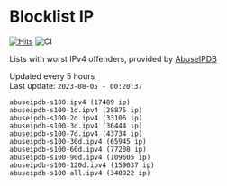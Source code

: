 # Blocklist IP

[![Hits](https://hits.seeyoufarm.com/api/count/incr/badge.svg?url=https%3A%2F%2Fgithub.com%2Fborestad%2Fblocklist-ip%2F&count_bg=%2379C83D&title_bg=%23555555&icon=&icon_color=%23E7E7E7&title=hits&edge_flat=false)](https://hits.seeyoufarm.com)  ![CI](https://img.shields.io/github/workflow/status/borestad/blocklist-ip/CI?style=flat-square)

Lists with worst IPv4 offenders, provided by [AbuseIPDB](https://www.abuseipdb.com/)

<!-- FOOTER-PLACEHOLDER -->
Updated every 5 hours<br>
Last update: `2023-08-05 - 00:20:37`
```
abuseipdb-s100.ipv4 (17489 ip)
abuseipdb-s100-1d.ipv4 (28875 ip)
abuseipdb-s100-2d.ipv4 (33106 ip)
abuseipdb-s100-3d.ipv4 (36444 ip)
abuseipdb-s100-7d.ipv4 (43734 ip)
abuseipdb-s100-30d.ipv4 (65945 ip)
abuseipdb-s100-60d.ipv4 (77208 ip)
abuseipdb-s100-90d.ipv4 (109605 ip)
abuseipdb-s100-120d.ipv4 (159037 ip)
abuseipdb-s100-all.ipv4 (340922 ip)
```
